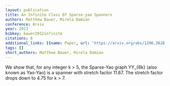 ```yaml
---
layout: publication
title: An Infinite Class Of Sparse-yao Spanners
authors: Matthew Bauer, Mirela Damian
conference: Arxiv
year: 2013
bibkey: bauer2012infinite
citations: 6
additional_links: [{name: Paper, url: 'https://arxiv.org/abs/1206.3628'}]
tags: []
short_authors: Matthew Bauer, Mirela Damian
---
```

We show that, for any integer k > 5, the Sparse-Yao graph YY_\{6k\} (also known
as Yao-Yao) is a spanner with stretch factor 11.67. The stretch factor drops
down to 4.75 for k > 7.